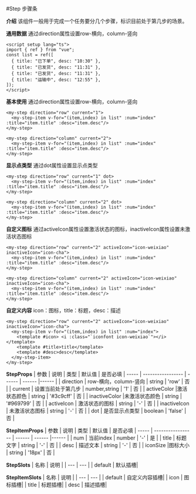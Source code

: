 #Step 步骤条


**介绍**
该组件一般用于完成一个任务要分几个步骤，标识目前处于第几步的场景。



**通用数据**
通过direction属性设置row-横向，column-竖向

```
<script setup lang="ts">
import { ref } from "vue";
const list = ref([
  { title: "已下单", desc: "10:30" },
  { title: "已发货", desc: "11:31" },
  { title: "已发货", desc: "11:31" },
  { title: "运输中", desc: "12:55" },
]);
</script>
```

**基本使用**
通过direction属性设置row-横向，column-竖向

```
<my-step direction="row" current="1">
  <my-step-item v-for="(item,index) in list" :num="index" :title="item.title" :desc="item.desc"/>
</my-step>

<my-step direction="column" current="2">
  <my-step-item v-for="(item,index) in list" :num="index" :title="item.title" :desc="item.desc"/>
</my-step>
```

**显示点类型**
通过dot属性设置显示点类型

```
<my-step direction="row" current="1" dot>
  <my-step-item v-for="(item,index) in list" :num="index" :title="item.title" :desc="item.desc"/>
</my-step>

<my-step direction="column" current="2" dot>
  <my-step-item v-for="(item,index) in list" :num="index" :title="item.title" :desc="item.desc"/>
</my-step>
```

**自定义图标**
通过activeIcon属性设置激活状态的图标，inactiveIcon属性设置未激活状态图标

```
<my-step direction="row" current="2" activeIcon="icon-weixiao" inactiveIcon="icon-cha">
  <my-step-item v-for="(item,index) in list" :num="index" :title="item.title" :desc="item.desc"/>
</my-step>

<my-step direction="column" current="2" activeIcon="icon-weixiao" inactiveIcon="icon-cha">
  <my-step-item v-for="(item,index) in list" :num="index" :title="item.title" :desc="item.desc"/>
</my-step>
```

**自定义内容**
icon：图标，title：标题，desc：描述

```
<my-step direction="row" current="2" activeIcon="icon-weixiao" inactiveIcon="icon-cha">
  <my-step-item v-for="(item,index) in list" :num="index">
    <template #icon> <i :class="`iconfont icon-weixiao`"></i> </template>
    <template #title>title</template>
    <template #desc>desc</template>
  </my-step-item>
</my-step>
```

**StepProps**
| 参数 | 说明 | 类型 | 默认值 | 是否必填
| ----- | ----------------- | ------ | ------ |------ |
| direction | row-横向，column-竖向 | string | 'row' | 否 |
| current | 设置当前处于第几步 | number,string | '1' | 否 |
| activeColor |激活状态颜色 | string | '#3c9cff' | 否 |
| inactiveColor |未激活状态颜色 | string | '#969799' | 否 |
| activeIcon | 激活状态的图标 | string | '-' | 否 |
| inactiveIcon | 未激活状态图标 | string | '-' | 否 |
| dot | 是否显示点类型 | boolean | 'false' | 否 |


**StepItemProps**
| 参数 | 说明 | 类型 | 默认值 | 是否必填
| ----- | ----------------- | ------ | ------ |------ |
| num | 当前index | number | '-' | 是 |
| title | 标题文字 | string | '-' | 否 |
| desc | 描述文本 | string | '-' | 否 |
| iconSize |图标大小 | string | '18px' | 否 |


**StepSlots**
| 名称 | 说明 |
| --- | --- |
| default |	默认插槽|

**StepItemSlots**
| 名称 | 说明 |
| --- | --- |
| default |	自定义内容插槽|
| icon |	图标插槽|
| title |	标题插槽|
| desc |	描述插槽|
